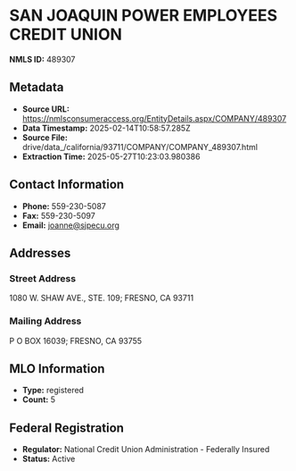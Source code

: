 # SAN JOAQUIN POWER EMPLOYEES CREDIT UNION

**NMLS ID:** 489307

## Metadata
- **Source URL:** https://nmlsconsumeraccess.org/EntityDetails.aspx/COMPANY/489307
- **Data Timestamp:** 2025-02-14T10:58:57.285Z
- **Source File:** drive/data_/california/93711/COMPANY/COMPANY_489307.html
- **Extraction Time:** 2025-05-27T10:23:03.980386

## Contact Information
- **Phone:** 559-230-5087
- **Fax:** 559-230-5097
- **Email:** joanne@sjpecu.org

## Addresses
### Street Address
1080 W. SHAW AVE., STE. 109; FRESNO, CA 93711

### Mailing Address
P O BOX 16039; FRESNO, CA 93755

## MLO Information
- **Type:** registered
- **Count:** 5

## Federal Registration
- **Regulator:** National Credit Union Administration - Federally Insured
- **Status:** Active
